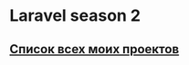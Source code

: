 # Laravel season 2

## [Список всех моих проектов][ListAllMyProject]

[ListAllMyProject]:<https://github.com/iebrosalin/all_public_projects>
